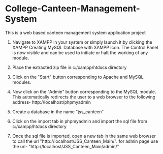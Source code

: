 # College-Canteen-Management-System
This is a web based canteen management system application project

1. Navigate to XAMPP in your system or simply launch it by clicking the XAMPP Creating MySQL Database with XAMPP Icon. The Control Panel is now visible and can be used to initiate or halt the working of any module.

2. Place the extracted zip file in c:/xampp/htdocs directory

3. Click on the "Start" button corresponding to Apache and MySQL modules.

4. Now click on the "Admin" button corresponding to the MySQL module. This automatically redirects the user to a web browser to the following address-
http://localhost/phpmyadmin

5. Create a database in the name "jss_canteen"

6. Click on the import tab in phpmyadmin and import the sql file from c:/xampp/htdocs directory

7. Once the sql file is imported, open a new tab in the same web browser to call the url "http://localhost/JSS_Canteen_Main/". for admin page use the url- "http://localhost/JSS_Canteen_Main/admin/"
